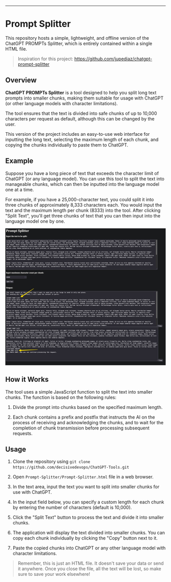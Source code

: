---
# Prompt Splitter

This repository hosts a simple, lightweight, and offline version of the ChatGPT PROMPTs Splitter, which is entirely contained within a single HTML file.

> Inspiration for this project: https://github.com/jupediaz/chatgpt-prompt-splitter

## Overview
**ChatGPT PROMPTs Splitter** is a tool designed to help you split long text prompts into smaller chunks, making them suitable for usage with ChatGPT (or other language models with character limitations).

The tool ensures that the text is divided into safe chunks of up to 10,000 characters per request as default, although this can be changed by the user.

This version of the project includes an easy-to-use web interface for inputting the long text, selecting the maximum length of each chunk, and copying the chunks individually to paste them to ChatGPT.

## Example
Suppose you have a long piece of text that exceeds the character limit of ChatGPT (or any language model). You can use this tool to split the text into manageable chunks, which can then be inputted into the language model one at a time.

For example, if you have a 25,000-character text, you could split it into three chunks of approximately 8,333 characters each. You would input the text and the maximum length per chunk (8333) into the tool. After clicking "Split Text", you'll get three chunks of text that you can then input into the language model one by one.

![](../assets/Prompt-Splitter.jpg)

## How it Works
The tool uses a simple JavaScript function to split the text into smaller chunks. The function is based on the following rules:

1. Divide the prompt into chunks based on the specified maximum length.

2. Each chunk contains a prefix and postfix that instructs the AI on the process of receiving and acknowledging the chunks, and to wait for the completion of chunk transmission before processing subsequent requests.

## Usage
1. Clone the repository using `git clone https://github.com/decisivedevops/ChatGPT-Tools.git`

2. Open `Prompt-Splitter/Prompt-Splitter.html` file in a web browser.

3. In the text area, input the text you want to split into smaller chunks for use with ChatGPT.

4. In the input field below, you can specify a custom length for each chunk by entering the number of characters (default is 10,000).

5. Click the "Split Text" button to process the text and divide it into smaller chunks.

6. The application will display the text divided into smaller chunks. You can copy each chunk individually by clicking the "Copy" button next to it.

7. Paste the copied chunks into ChatGPT or any other language model with character limitations.

> Remember, this is just an HTML file. It doesn't save your data or send it anywhere. Once you close the file, all the text will be lost, so make sure to save your work elsewhere!

